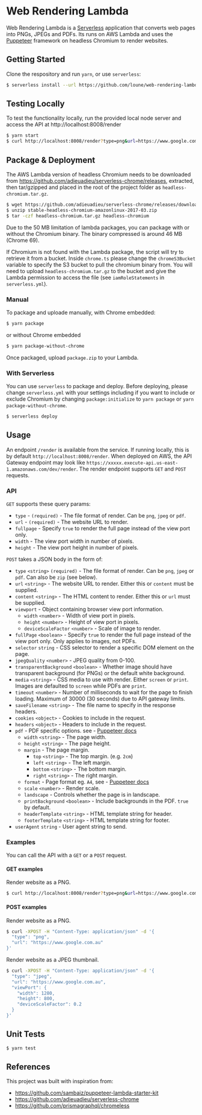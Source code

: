 # Web Rendering Lambda

Web Rendering Lambda is a [Serverless](https://github.com/serverless/serverless) application that converts web pages into PNGs, JPEGs and PDFs. Its runs on AWS Lambda and uses the [Puppeteer](https://github.com/GoogleChrome/puppeteer) framework on headless Chromium to render websites.

## Getting Started

Clone the respository and run `yarn`, or use `serverless`:

```bash
$ serverless install --url https://github.com/loune/web-rendering-lambda --name my-lambda-project
```

## Testing Locally

To test the functionality locally, run the provided local node server and access the API at http://localhost:8008/render

```bash
$ yarn start
$ curl http://localhost:8008/render?type=png&url=https://www.google.com.au
```

## Package & Deployment

The AWS Lambda version of headless Chromium needs to be downloaded from https://github.com/adieuadieu/serverless-chrome/releases, extracted, then tar/gzipped and placed in the root of the project folder as `headless-chromium.tar.gz`.

```bash
$ wget https://github.com/adieuadieu/serverless-chrome/releases/download/v1.0.0-55/stable-headless-chromium-amazonlinux-2017-03.zip
$ unzip stable-headless-chromium-amazonlinux-2017-03.zip
$ tar -czf headless-chromium.tar.gz headless-chromium
```

Due to the 50 MB limitation of lambda packages, you can package with or without the Chromium binary. The binary compressed is around 46 MB (Chrome 69).

If Chromium is not found with the Lambda package, the script will try to retrieve it from a bucket. Inside `chrome.ts` please change the `chromeS3Bucket` variable to specify the S3 bucket to pull the chromium binary from. You will need to upload `headless-chromium.tar.gz` to the bucket and give the Lambda permission to access the file (see `iamRoleStatements` in `serverless.yml`).

### Manual

To package and uploade manually, with Chrome embedded:

```bash
$ yarn package
```

or without Chrome embedded

```bash
$ yarn package-without-chrome
```

Once packaged, upload `package.zip` to your Lambda.

### With Serverless

You can use `serverless` to package and deploy. Before deploying, please change `serverless.yml` with your settings including if you want to include or exclude Chromium by changing `package:initialize` to `yarn package` or `yarn package-without-chrome`.

```bash
$ serverless deploy
```

## Usage

An endpoint `/render` is available from the service. If running locally, this is by default `http://localhost:8008/render`. When deployed on AWS, the API Gateway endpoint may look like `https://xxxxx.execute-api.us-east-1.amazonaws.com/dev/render`. The render endpoint supports `GET` and `POST` requests.

### API

`GET` supports these query params:

* `type` - `(required)` - The file format of render. Can be `png`, `jpeg` or `pdf`.
* `url` - `(required)` - The website URL to render.
* `fullpage` - Specify `true` to render the full page instead of the view port only.
* `width` - The view port width in number of pixels.
* `height` - The view port height in number of pixels.

`POST` takes a JSON body in the form of:

* `type` `<string>` `(required)` - The file format of render. Can be `png`, `jpeg` or `pdf`. Can also be `zip` (see below).
* `url` `<string>` - The website URL to render. Either this or `content` must be supplied.
* `content` `<string>` - The HTML content to render. Either this or `url` must be supplied.
* `viewport` - Object containing browser view port information.
  * `width` `<number>` - Width of view port in pixels.
  * `height` `<number>` - Height of view port in pixels.
  * `deviceScaleFactor` `<number>` - Scale of image to render.
* `fullPage` `<boolean>` - Specify `true` to render the full page instead of the view port only. Only applies to images, not PDFs.
* `selector` `string` - CSS selector to render a specific DOM element on the page.
* `jpegQuality` `<number>` - JPEG quality from 0-100.
* `transparentBackground` `<boolean>` - Whether image should have transparent background (for PNGs) or the default white background.
* `media` `<string>` - CSS media to use with render. Either `screen` or `print`. Images are defaulted to `screen` while PDFs are `print`.
* `timeout` `<number>` - Number of milliseconds to wait for the page to finish loading. Maximum of 30000 (30 seconds) due to API gateway limits.
* `saveFilename` `<string>` - The file name to specify in the response headers.
* `cookies` `<object>` - Cookies to include in the request.
* `headers` `<object>` - Headers to include in the request.
* `pdf` - PDF specific options. see - [Puppeteer docs](https://github.com/GoogleChrome/puppeteer/blob/master/docs/api.md#pagepdfoptions)
  * `width` `<string>` - The page width.
  * `height` `<string>` - The page height.
  * `margin` - The page margin.
    * `top` `<string>` - The top margin. (e.g. `2cm`)
    * `left` `<string>` - The left margin.
    * `bottom` `<string>` - The bottom margin.
    * `right` `<string>` - The right margin.
  * `format` - Page format eg. `A4`, see - [Puppeteer docs](https://github.com/GoogleChrome/puppeteer/blob/master/docs/api.md#pagepdfoptions)
  * `scale` `<number>` - Render scale.
  * `landscape` - Controls whether the page is in landscape.
  * `printBackground` `<boolean>` - Include backgrounds in the PDF. `true` by default.
  * `headerTemplate` `<string>` - HTML template string for header.
  * `footerTemplate` `<string>` - HTML template string for footer.
* `userAgent` `string` - User agent string to send.

### Examples

You can call the API with a `GET` or a `POST` request.

#### GET examples

Render website as a PNG.

```bash
$ curl http://localhost:8008/render?type=png&url=https://www.google.com.au
```

#### POST examples

Render website as a PNG.

```bash
$ curl -XPOST -H "Content-Type: application/json" -d '{
  "type": "png",
  "url": "https://www.google.com.au"
}'
```

Render website as a JPEG thumbnail.

```bash
$ curl -XPOST -H "Content-Type: application/json" -d '{
  "type": "jpeg",
  "url": "https://www.google.com.au",
  "viewPort": {
    "width": 1280,
    "height": 800,
    "deviceScaleFactor": 0.2
  }
}'
```

## Unit Tests

```bash
$ yarn test
```

## References

This project was built with inspiration from:

* https://github.com/sambaiz/puppeteer-lambda-starter-kit
* https://github.com/adieuadieu/serverless-chrome
* https://github.com/prismagraphql/chromeless
